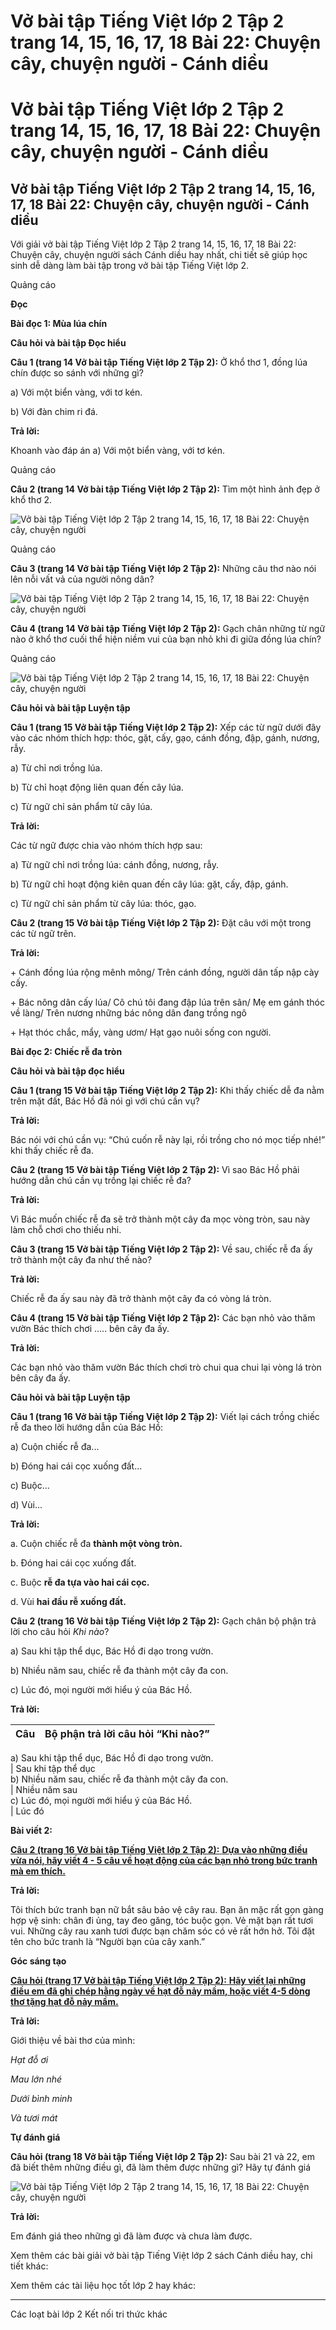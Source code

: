# Vở bài tập Tiếng Việt lớp 2 Tập 2 trang 14, 15, 16, 17, 18 Bài 22: Chuyện cây, chuyện người - Cánh diều

# Vở bài tập Tiếng Việt lớp 2 Tập 2 trang 14, 15, 16, 17, 18 Bài 22: Chuyện cây, chuyện người - Cánh diều

## Vở bài tập Tiếng Việt lớp 2 Tập 2 trang 14, 15, 16, 17, 18 Bài 22: Chuyện cây, chuyện người - Cánh diều

Với giải vở bài tập Tiếng Việt lớp 2 Tập 2 trang 14, 15, 16, 17, 18 Bài 22: Chuyện cây, chuyện người sách Cánh diều hay nhất, chi tiết sẽ giúp học sinh dễ dàng làm bài tập trong vở bài tập Tiếng Việt lớp 2.

Quảng cáo

**Đọc**

**Bài đọc 1: Mùa lúa chín**

**Câu hỏi và bài tập Đọc hiểu**

**Câu 1 (trang 14 Vở bài tập Tiếng Việt lớp 2 Tập 2):** Ở khổ thơ 1, đồng lúa chín được so sánh với những gì?

a) Với một biển vàng, với tơ kén.

b) Với đàn chim ri đá.

**Trả lời:**

Khoanh vào đáp án a) Với một biển vàng, với tơ kén.

Quảng cáo

**Câu 2 (trang 14 Vở bài tập Tiếng Việt lớp 2 Tập 2):** Tìm một hình ảnh đẹp ở khổ thơ 2.

![Vở bài tập Tiếng Việt lớp 2 Tập 2 trang 14, 15, 16, 17, 18 Bài 22: Chuyện cây, chuyện người](https://vietjack.com/vbt-tieng-viet-2-cd/images/bai-22-chuyen-cay-chuyen-nguoi.png)

Quảng cáo

**Câu 3 (trang 14 Vở bài tập Tiếng Việt lớp 2 Tập 2):** Những câu thơ nào nói lên nỗi vất vả của người nông dân?

![Vở bài tập Tiếng Việt lớp 2 Tập 2 trang 14, 15, 16, 17, 18 Bài 22: Chuyện cây, chuyện người](https://vietjack.com/vbt-tieng-viet-2-cd/images/bai-22-chuyen-cay-chuyen-nguoi-1.png)

**Câu 4 (trang 14 Vở bài tập Tiếng Việt lớp 2 Tập 2):** Gạch chân những từ ngữ nào ở khổ thơ cuối thể hiện niềm vui của bạn nhỏ khi đi giữa đồng lúa chín?

Quảng cáo

![Vở bài tập Tiếng Việt lớp 2 Tập 2 trang 14, 15, 16, 17, 18 Bài 22: Chuyện cây, chuyện người](https://vietjack.com/vbt-tieng-viet-2-cd/images/bai-22-chuyen-cay-chuyen-nguoi-2.png)

**Câu hỏi và bài tập Luyện tập**

**Câu 1 (trang 15 Vở bài tập Tiếng Việt lớp 2 Tập 2):** Xếp các từ ngữ dưới đây vào các nhóm thích hợp: thóc, gặt, cấy, gạo, cánh đồng, đập, gánh, nương, rẫy.

a) Từ chỉ nơi trồng lúa.

b) Từ chỉ hoạt động liên quan đến cây lúa.

c) Từ ngữ chỉ sản phẩm từ cây lúa.

**Trả lời:**

Các từ ngữ được chia vào nhóm thích hợp sau:

a) Từ ngữ chỉ nơi trồng lúa: cánh đồng, nương, rẫy.

b) Từ ngữ chỉ hoạt động kiên quan đến cây lúa: gặt, cấy, đập, gánh.

c) Từ ngữ chỉ sản phẩm từ cây lúa: thóc, gạo.

**Câu 2 (trang 15 Vở bài tập Tiếng Việt lớp 2 Tập 2):** Đặt câu với một trong các từ ngữ trên.

**Trả lời:**

\+ Cánh đồng lúa rộng mênh mông/ Trên cánh đồng, người dân tấp nập cày cấy.

\+ Bác nông dân cấy lúa/ Cô chú tôi đang đập lúa trên sân/ Mẹ em gánh thóc về làng/ Trên nương những bác nông dân đang trồng ngô

\+ Hạt thóc chắc, mẩy, vàng ươm/ Hạt gạo nuôi sống con người.

**Bài đọc 2: Chiếc rễ đa tròn**

**Câu hỏi và bài tập đọc hiểu**

**Câu 1 (trang 15 Vở bài tập Tiếng Việt lớp 2 Tập 2):** Khi thấy chiếc dễ đa nằm trên mặt đất, Bác Hồ đã nói gì với chú cần vụ?

**Trả lời:**

Bác nói với chú cần vụ: “Chú cuốn rễ này lại, rồi trồng cho nó mọc tiếp nhé!” khi thấy chiếc rễ đa. 

**Câu 2 (trang 15 Vở bài tập Tiếng Việt lớp 2 Tập 2):** Vì sao Bác Hồ phải hướng dẫn chú cần vụ trồng lại chiếc rễ đa?

**Trả lời:**

Vì Bác muốn chiếc rễ đa sẽ trở thành một cây đa mọc vòng tròn, sau này làm chỗ chơi cho thiếu nhi.

**Câu 3 (trang 15 Vở bài tập Tiếng Việt lớp 2 Tập 2):** Về sau, chiếc rễ đa ấy trở thành một cây đa như thế nào?

**Trả lời:**

Chiếc rễ đa ấy sau này đã trở thành một cây đa có vòng lá tròn. 

**Câu 4 (trang 15 Vở bài tập Tiếng Việt lớp 2 Tập 2):** Các bạn nhỏ vào thăm vườn Bác thích chơi ….. bên cây đa ấy. 

**Trả lời:**

Các bạn nhỏ vào thăm vườn Bác thích chơi trò chui qua chui lại vòng lá tròn bên cây đa ấy. 

**Câu hỏi và bài tập Luyện tập**

**Câu 1 (trang 16 Vở bài tập Tiếng Việt lớp 2 Tập 2):** Viết lại cách trồng chiếc rễ đa theo lời hướng dẫn của Bác Hồ:

a) Cuộn chiếc rễ đa...

b) Đóng hai cái cọc xuống đất...

c) Buộc...

d) Vùi...

**Trả lời:**

a. Cuộn chiếc rễ đa **thành một vòng tròn.**

b. Đóng hai cái cọc xuống đất.

c. Buộc **rễ đa tựa vào hai cái cọc.**

d. Vùi **hai đầu rễ xuống đất.**

**Câu 2 (trang 16 Vở bài tập Tiếng Việt lớp 2 Tập 2):** Gạch chân bộ phận trả lời cho câu hỏi _Khi nào_?

a) Sau khi tập thể dục, Bác Hồ đi dạo trong vườn.

b) Nhiều năm sau, chiếc rễ đa thành một cây đa con.

c) Lúc đó, mọi người mới hiểu ý của Bác Hồ.

**Trả lời:**

**Câu** |  **Bộ phận trả lời câu hỏi “Khi nào?”**  
---|---  
a) Sau khi tập thể dục, Bác Hồ đi dạo trong vườn.   
|  Sau khi tập thể dục  
b) Nhiều năm sau, chiếc rễ đa thành một cây đa con.   
|  Nhiều năm sau  
c) Lúc đó, mọi người mới hiểu ý của Bác Hồ.   
|  Lúc đó  
  
**Bài viết 2:**

[**Câu 2 (trang 16 Vở bài tập Tiếng Việt lớp 2 Tập 2):** **Dựa vào những điều vừa nói, hãy viết 4 - 5 câu về hoạt động của các bạn nhỏ trong bức tranh mà em thích.**](https://vietjack.com/vbt-tieng-viet-2-cd/viet-4-5-cau-ve-hoat-dong-cua-cac-ban-nho-trong-buc-tranh-ma-em-thich-vm.jsp)

**Trả lời:**

Tôi thích bức tranh bạn nữ bắt sâu bảo vệ cây rau. Bạn ăn mặc rất gọn gàng hợp vệ sinh: chân đi ủng, tay đeo găng, tóc buộc gọn. Vẻ mặt bạn rất tươi vui. Những cây rau xanh tươi được bạn chăm sóc có vẻ rất hớn hở. Tôi đặt tên cho bức tranh là “Người bạn của cây xanh.”

**Góc sáng tạo**

[**Câu hỏi (trang 17 Vở bài tập Tiếng Việt lớp 2 Tập 2):** **Hãy viết lại những điều em đã ghi chép hằng ngày về hạt đỗ nảy mầm, hoặc viết 4-5 dòng thơ tặng hạt đỗ nảy mầm.**](https://vietjack.com/vbt-tieng-viet-2-cd/viet-lai-nhung-dieu-em-da-ghi-chep-hang-ngay-ve-hat-do-nay-mam-vm.jsp)

**Trả lời:**

Giới thiệu về bài thơ của mình:

_Hạt đỗ ơi_

_Mau lớn nhé_

_Dưới bình minh_

_Và tươi mát_

**Tự đánh giá**

**Câu hỏi (trang 18 Vở bài tập Tiếng Việt lớp 2 Tập 2):** Sau bài 21 và 22, em đã biết thêm những điều gì, đã làm thêm được những gì? Hãy tự đánh giá

![Vở bài tập Tiếng Việt lớp 2 Tập 2 trang 14, 15, 16, 17, 18 Bài 22: Chuyện cây, chuyện người](https://vietjack.com/vbt-tieng-viet-2-cd/images/bai-22-chuyen-cay-chuyen-nguoi-3.png)

**Trả lời:**

Em đánh giá theo những gì đã làm được và chưa làm được.

Xem thêm các bài giải vở bài tập Tiếng Việt lớp 2 sách Cánh diều hay, chi tiết khác:

Xem thêm các tài liệu học tốt lớp 2 hay khác:

* * *

Các loạt bài lớp 2 Kết nối tri thức khác
